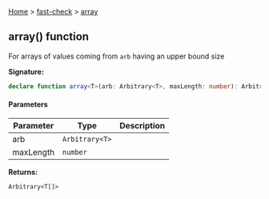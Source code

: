 [Home](/) &gt; [fast-check](../fast-check.md) &gt; [array](array_1.md)

## array() function

For arrays of values coming from `arb` having an upper bound size

<b>Signature:</b>

```typescript
declare function array<T>(arb: Arbitrary<T>, maxLength: number): Arbitrary<T[]>;
```

#### Parameters

|  Parameter | Type | Description |
|  --- | --- | --- |
|  arb | <code>Arbitrary&lt;T&gt;</code> |  |
|  maxLength | <code>number</code> |  |

<b>Returns:</b>

`Arbitrary<T[]>`

